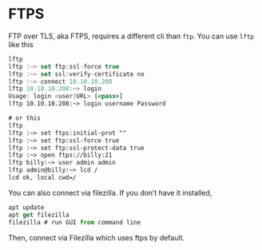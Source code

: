 # FTPS

FTP over TLS, aka FTPS, requires a different cli than `ftp`. You can use `lftp` like this

```jsx
lftp
lftp :~> set ftp:ssl-force true
lftp :~> set ssl:verify-certificate no
lftp :~> connect 10.10.10.208
lftp 10.10.10.208:~> login                       
Usage: login <user|URL> [<pass>]
lftp 10.10.10.208:~> login username Password

# or this
lftp               
lftp :~> set ftps:initial-prot ""
lftp :~> set ftp:ssl-force true
lftp :~> set ftp:ssl-protect-data true
lftp :~> open ftps://billy:21
lftp billy:~> user admin admin
lftp admin@billy:~> lcd /
lcd ok, local cwd=/
```

You can also connect via filezilla. If you don’t have it installed,

```jsx
apt update
apt get filezilla
filezilla # run GUI from command line
```

Then, connect via Filezilla which uses ftps by default.